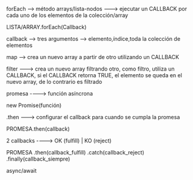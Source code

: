forEach --> método arrays/lista-nodos ---> ejecutar un CALLBACK por cada uno de los elementos de la colección/array

LISTA/ARRAY.forEach(Callback)

callback --> tres argumentos --> elemento,índice,toda la colección de elementos 

map --> crea un nuevo array a partir de otro utilizando un CALLBACK 

filter ---> crea un nuevo array filtrando otro, como filtro, utiliza un CALLBACK, si el CALLBACK retorna TRUE, el elemento se queda en el nuevo array, de lo contrario es filtrado 


promesa ----> función asíncrona

new Promise(función)

.then ---> configurar el callback para cuando se cumpla la promesa 

PROMESA.then(callback)

2 callbacks ----> OK (fulfill) | KO (reject)

PROMESA
.then(callback_fulfill)
.catch(callback_reject)
.finally(callback_siempre)


async/await
